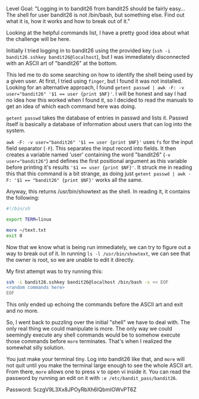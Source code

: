 Level Goal: "Logging in to bandit26 from bandit25 should be fairly easy… The shell for user bandit26 is not /bin/bash, but something else. Find out what it is, how it works and how to break out of it."

Looking at the helpful commands list, I have a pretty good idea about what the challenge will be here.

Initially I tried logging in to bandit26 using the provided key (`ssh -i bandit26.sshkey bandit26@localhost`), but I was immediately disconnected with an ASCII art of "bandit26" at the bottom.

This led me to do some searching on how to identify the shell being used by a given user. At first, I tried using `finger`, but I found it was not installed. Looking for an alternative approach, I found `getent passwd | awk -F: -v user="bandit26" '$1 == user {print $NF}'`. I will be honest and say I had no idea how this worked when I found it, so I decided to read the manuals to get an idea of which each command here was doing.

`getent passwd` takes the database of entries in passwd and lists it. Passwd itself is basically a database of information about users that can log into the system.

`awk -F: -v user="bandit26" '$1 == user {print $NF}'` uses `fs` for the input field separator (`-F`). This separates the input record into fields. It then creates a variable named 'user' containing the word "bandit26" (`-v user="bandit26"`) and defines the first positional argument as this variable before printing it's results `'$1 == user {print $NF}'`. It struck me in reading this that this command is a bit strange, as doing just `getent passwd | awk -F: '$1 == "bandit26" {print $NF}'` works all the same.

Anyway, this returns /usr/bin/showtext as the shell. In reading it, it contains the following:

```bash
#!/bin/sh

export TERM=linux

more ~/text.txt
exit 0
```

Now that we know what is being run immediately, we can try to figure out a way to break out of it. In running `ls -l /usr/bin/showtext`, we can see that the owner is root, so we are unable to edit it directly.

My first attempt was to try running this:

```bash
ssh -i bandit26.sshkey bandit26@localhost /bin/bash -s << EOF
<random commands here>
EOF
```

This only ended up echoing the commands before the ASCII art and exit and no more.

So, I went back to puzzling over the initial "shell" we have to deal with. The only real thing we could manipulate is more. The only way we could seemingly execute any shell commands would be to somehow execute those commands before `more` terminates. That's when I realized the somewhat silly solution.

You just make your terminal tiny. Log into bandit26 like that, and `more` will not quit until you make the terminal large enough to see the whole ASCII art. From there, `more` allows one to press v to open vi inside it. You can read the password by running an edit on it with `:e /etc/bandit_pass/bandit26`.

Password: 5czgV9L3Xx8JPOyRbXh6lQbmIOWvPT6Z
